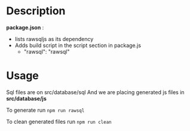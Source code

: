 # Description

**package.json** : 

  + lists rawsqljs as its dependency
  + Adds build script in the script section in package.js
    - "rawsql": "rawsql"

# Usage

Sql files are on src/database/sql
And we are placing generated js files in **src/database/js**

To generate run
`npm run rawsql`

To clean generated files run
`npm run clean`
